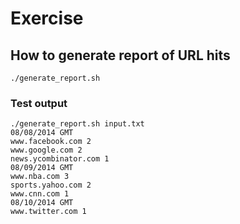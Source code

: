 # Exercise
## How to generate report of URL hits
```
./generate_report.sh
```
### Test output
```
./generate_report.sh input.txt
08/08/2014 GMT
www.facebook.com 2
www.google.com 2
news.ycombinator.com 1
08/09/2014 GMT
www.nba.com 3
sports.yahoo.com 2
www.cnn.com 1
08/10/2014 GMT
www.twitter.com 1
```
